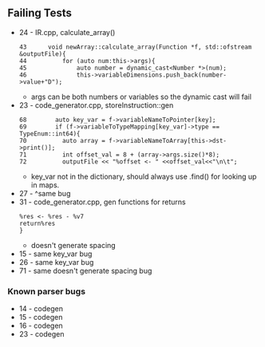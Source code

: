 ## Failing Tests
* 24 - IR.cpp, calculate_array()
    ```
    43      void newArray::calculate_array(Function *f, std::ofstream &outputFile){
    44          for (auto num:this->args){
    45              auto number = dynamic_cast<Number *>(num);
    46              this->variableDimensions.push_back(number->value+"D");
    ```
    * args can be both numbers or variables so the dynamic cast will fail
* 23 - code_generator.cpp, storeInstruction::gen
    ```
    68        auto key_var = f->variableNameToPointer[key];
    69        if (f->variableToTypeMapping[key_var]->type == TypeEnum::int64){
    70          auto array = f->variableNameToArray[this->dst->print()];
    71          int offset_val = 8 + (array->args.size()*8);
    72          outputFile << "%offset <- " <<offset_val<<"\n\t"; 
    ```
    * key_var not in the dictionary, should always use .find() for looking up in maps.
* 27 - ^same bug
* 31 - code_generator.cpp, gen functions for returns
    ```
    %res <- %res - %v7
	return%res
	}
    ```
    * doesn't generate spacing
* 15 - same key_var bug
* 26 - same key_var bug
* 71 - same doesn't generate spacing bug




### Known parser bugs
* 14 - codegen
* 15 - codegen
* 16 - codegen
* 23 - codegen